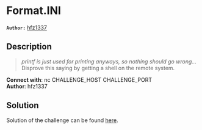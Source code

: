 # Format.INI

**`Author:`** [hfz1337](https://github.com/hfz1337)

## Description
  > _printf is just used for printing anyways, so nothing
  > should go wrong..._  
  > Disprove this saying by getting a shell on the remote system.  

  **Connect with**: nc CHALLENGE_HOST CHALLENGE_PORT  
  **Author**: hfz1337

## Solution
Solution of the challenge can be found [here](solution/).
